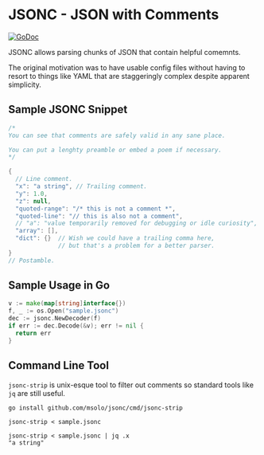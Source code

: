 # JSONC - JSON with Comments
[![GoDoc](https://godoc.org/github.com/msolo/jsonc?status.svg)](https://godoc.org/github.com/msolo/jsonc)

JSONC allows parsing chunks of JSON that contain helpful comemnts.

The original motivation was to have usable config files without having to resort to things like YAML that are staggeringly complex despite apparent simplicity.


## Sample JSONC Snippet
```java
/*
You can see that comments are safely valid in any sane place.

You can put a lenghty preamble or embed a poem if necessary.
*/

{
  // Line comment.
  "x": "a string", // Trailing comment.
  "y": 1.0,
  "z": null,
  "quoted-range": "/* this is not a comment *",
  "quoted-line": "// this is also not a comment",
  // "a": "value temporarily removed for debugging or idle curiosity",
  "array": [],
  "dict": {}  // Wish we could have a trailing comma here,
              // but that's a problem for a better parser.
}
// Postamble.
```

## Sample Usage in Go
```go
v := make(map[string]interface{})
f, _ := os.Open("sample.jsonc")
dec := jsonc.NewDecoder(f)
if err := dec.Decode(&v); err != nil {
  return err
}
```

## Command Line Tool

`jsonc-strip` is unix-esque tool to filter out comments so standard tools like `jq` are still useful.

```
go install github.com/msolo/jsonc/cmd/jsonc-strip

jsonc-strip < sample.jsonc

jsonc-strip < sample.jsonc | jq .x
"a string"

```